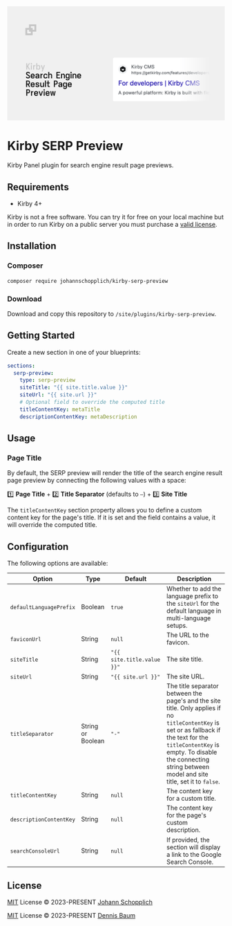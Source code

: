 ![Kirby Search Engine Result Page Preview](./.github/kirby-serp-preview.png)

# Kirby SERP Preview

Kirby Panel plugin for search engine result page previews.

## Requirements

- Kirby 4+

Kirby is not a free software. You can try it for free on your local machine but in order to run Kirby on a public server you must purchase a [valid license](https://getkirby.com/buy).

## Installation

### Composer

```bash
composer require johannschopplich/kirby-serp-preview
```

### Download

Download and copy this repository to `/site/plugins/kirby-serp-preview`.

## Getting Started

Create a new section in one of your blueprints:

```yml
sections:
  serp-preview:
    type: serp-preview
    siteTitle: "{{ site.title.value }}"
    siteUrl: "{{ site.url }}"
    # Optional field to override the computed title
    titleContentKey: metaTitle
    descriptionContentKey: metaDescription
```

## Usage

### Page Title

By default, the SERP preview will render the title of the search engine result page preview by connecting the following values with a space:

1️⃣ **Page Title** + 2️⃣ **Title Separator** (defaults to `–`) + 3️⃣ **Site Title**

The `titleContentKey` section property allows you to define a custom content key for the page's title. If it is set and the field contains a value, it will override the computed title.

## Configuration

The following options are available:

| Option                  | Type              | Default                    | Description                                                                                                                                                                                                                                             |
| ----------------------- | ----------------- | -------------------------- | ------------------------------------------------------------------------------------------------------------------------------------------------------------------------------------------------------------------------------------------------------- |
| `defaultLanguagePrefix` | Boolean           | `true`                     | Whether to add the language prefix to the `siteUrl` for the default language in multi-language setups.                                                                                                                                                  |
| `faviconUrl`            | String            | `null`                     | The URL to the favicon.                                                                                                                                                                                                                                 |
| `siteTitle`             | String            | `"{{ site.title.value }}"` | The site title.                                                                                                                                                                                                                                         |
| `siteUrl`               | String            | `"{{ site.url }}"`         | The site URL.                                                                                                                                                                                                                                           |
| `titleSeparator`        | String or Boolean | `"-"`                      | The title separator between the page's and the site title. Only applies if no `titleContentKey` is set or as fallback if the text for the `titleContentKey` is empty. To disable the connecting string between model and site title, set it to `false`. |
| `titleContentKey`       | String            | `null`                     | The content key for a custom title.                                                                                                                                                                                                                     |
| `descriptionContentKey` | String            | `null`                     | The content key for the page's custom description.                                                                                                                                                                                                      |
| `searchConsoleUrl`      | String            | `null`                     | If provided, the section will display a link to the Google Search Console.                                                                                                                                                                              |

## License

[MIT](./LICENSE) License © 2023-PRESENT [Johann Schopplich](https://github.com/johannschopplich)

[MIT](./LICENSE) License © 2023-PRESENT [Dennis Baum](https://github.com/dennisbaum)
